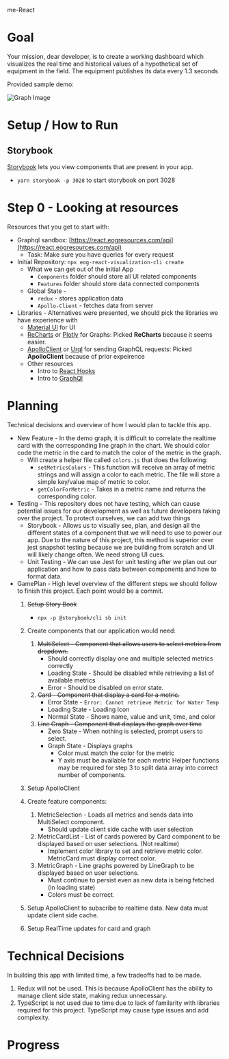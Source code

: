 
me-React

# Goal

Your mission, dear developer, is to create a working dashboard which visualizes the real time and historical values of a hypothetical set of equipment in the field. The equipment publishes its data every 1.3 seconds

Provided sample demo:

![Graph Image](https://i.postimg.cc/yYp9mjFB/Screen-Shot-2020-01-20-at-9-40-09-PM.png)

# Setup / How to Run

## Storybook
[Storybook](https://storybook.js.org/docs/guides/guide-react/) lets you view components that are present in your app. 
- `yarn storybook -p 3028` to start storybook on port 3028

# Step 0 - Looking at resources

Resources that you get to start with:

- Graphql sandbox: [https://react.eogresources.com/api](https://react.eogresources.com/api)
    - Task: Make sure you have queries for every request
- Initial Repository: `npx eog-react-visualization-cli create`
    - What we can get out of the initial App
        - `Components` folder should store all UI related components
        - `Features`  folder should store data connected components
    - Global State -
        - `redux` - stores application data
        - `Apollo-Client` - fetches data from server
- Libraries - Alternatives were presented, we should pick the libraries we have experience with
    - [Material UI](https://material-ui.com/) for UI
    - [ReCharts](http://recharts.org/en-US/) or [Plotly](https://plot.ly/javascript/) for Graphs: Picked **ReCharts** because it seems easier.
    - [ApolloClient](https://www.apollographql.com/docs/react/) or [Urql](https://formidable.com/open-source/urql/) for sending GraphQL requests: Picked **ApolloClient** because of prior expeirence
    - Other resources
        - Intro to [React Hooks](https://reactjs.org/docs/hooks-intro.html)
        - Intro to [GraphQl](https://graphql.org/learn/)

# Planning

Technical decisions and overview of how I would plan to tackle this app.

- New Feature - In the demo graph, it is difficult to correlate the realtime card with the corresponding line graph in the chart. We should color code the metric in the card to match the color of the metric in the graph.
    - Will create a helper file called `colors.js` that does the following:
        - `setMetricsColors` - This function will receive an array of metric strings and will assign a color to each metric. The file will store a simple key/value map of metric to color.
        - `getColorForMetric` - Takes in a metric name and returns the corresponding color.
- Testing - This repository does not have testing, which can cause potential issues for our development as well as future developers taking over the project. To protect ourselves, we can add two things
    - Storybook - Allows us to visually see, plan, and design all the different states of a component that we will need to use to power our app. Due to the nature of this project, this method is superior over jest snapshot testing because we are building from scratch and UI will likely change often. We need strong UI cues.
    - Unit Testing - We can use Jest for unit testing after we plan out our application and how to pass data between components and how to format data.
- GamePlan - High level overview of the different steps we should follow to finish this project. Each point would be a commit.
    1. ~~Setup Story Book~~
        - `npx -p @storybook/cli sb init` 
    2. Create components that our application would need:
        1. ~~MultiSelect - Component that allows users to select metrics from dropdown.~~
            - Should correctly display one and multiple selected metrics correctly
            - Loading State - Should be disabled while retrieving a list of available metrics
            - Error - Should be disabled on error state.
        2. ~~Card - Component that display a card for a metric.~~
            - Error State - `Error: Cannot retrieve Metric for Water Temp`
            - Loading State - Loading Icon
            - Normal State - Shows name, value and unit, time, and color
        3. ~~Line Graph - Component that displays the graph over time~~
            - Zero State - When nothing is selected, prompt users to select.
            - Graph State - Displays graphs
                - Color must match the color for the metric
                - Y axis must be available for each metric
        Helper functions may be required for step 3 to split data array into correct number of components.

    3. Setup ApolloClient
    4. Create feature components:
        1. MetricSelection - Loads all metrics and sends data into MultiSelect component.
            - Should update client side cache with user selection
        2. MetricCardList - List of cards powered by Card component to be displayed based on user selections. (Not realtime)
            - Implement color library to set and retrieve metric color. MetricCard must display correct color.
        3. MetricGraph - Line graphs powered by LineGraph to be displayed based on user selections. 
            - Must continue to persist even as new data is being fetched (in loading state)
            - Colors must be correct.
    5. Setup ApolloClient to subscribe to realtime data. New data must update client side cache.
    6. Setup RealTime updates for card and graph

# Technical Decisions

In building this app with limited time, a few tradeoffs had to be made.

1. Redux will not be used. This is because ApolloClient has the ability to manage client side state, making redux unnecessary.
2. TypeScript is not used due to time due to lack of familarity with libraries required for this project. TypeScript may cause type issues and add complexity.

# Progress

